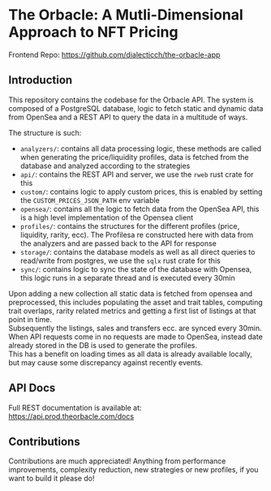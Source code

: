 # The Orbacle: A Mutli-Dimensional Approach to NFT Pricing

Frontend Repo: https://github.com/dialecticch/the-orbacle-app

## Introduction

This repository contains the codebase for the Orbacle API. The system is composed of a PostgreSQL database, logic to fetch static and dynamic data from OpenSea and a REST API to query the data in a multitude of ways.

The structure is such:

- `analyzers/`: contains all data processing logic, these methods are called when generating the price/liquidity profiles, data is fetched from the database and analyzed according to the strategies
- `api/`: contains the REST API and server, we use the `rweb` rust crate for this
- `custom/`: contains logic to apply custom prices, this is enabled by setting the `CUSTOM_PRICES_JSON_PATH` env variable
- `opensea/`: contains all the logic to fetch data from the OpenSea API, this is a high level implementation of the Opensea client
- `profiles/`: contains the structures for the different profiles (price, liquidity, rarity, ecc). The Profilesa re constructed here with data from the analyzers and are passed back to the API for response
- `storage/`: contains the database models as well as all direct queries to read/write from postgres, we use the `sqlx` rust crate for this
- `sync/`: contains logic to sync the state of the database with Opensea, this logic runs in a separate thread and is executed every 30min

Upon adding a new collection all static data is fetched from opensea and preprocessed, this includes populating the asset and trait tables, computing trait overlaps, rarity related metrics and getting a first list of listings at that point in time.  
Subsequently the listings, sales and transfers ecc. are synced every 30min. When API requests come in no requests are made to OpenSea, instead date already stored in the DB is used to generate the profiles.  
This has a benefit on loading times as all data is already available locally, but may cause some discrepancy against recently events.

## API Docs

Full REST documentation is available at: https://api.prod.theorbacle.com/docs

## Contributions

Contributions are much appreciated!
Anything from performance improvements, complexity reduction, new strategies or new profiles, if you want to build it please do!
